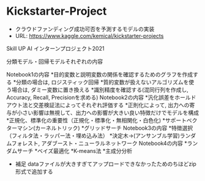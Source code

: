 # Kickstarter-Project

* クラウドファンディング成功可否を予測するモデルの実装
* URL: https://www.kaggle.com/kemical/kickstarter-projects

Skill UP AI インターンプロジェクト2021

分類モデル・回帰モデルそれぞれの内容

Notebook1の内容
*目的変数と説明変数の関係を確認するためのグラフを作成する
*分類の場合は, ロジスティック回帰
*質的変数が扱えないアルゴリズムを使う場合は, ダミー変数に置き換える
*識別精度を確認する(混同行列を作成し, Accuracy, Recall, Precisionを求める)
Notebook2の内容
*汎化誤差をホールドアウト法と交差検証法によってそれぞれ評価する
*正則化によって, 出力への寄与が小さい影響は無視して、出力への影響が大きい良い特徴だけでモデルを構成
*正規化、標準化の重要性（正規化・標準化・無相関化・白色化)
*サポートベクターマシン(カーネルトリック)
*グリッドサーチ
Notebook3の内容
*特徴選択（フィルタ法・ラッパー法・埋め込み法）
*決定木→(アンサンブル学習)ランダムフォレスト, アダブースト・ニューラルネットワーク
Notebook4の内容
*ランダムサーチ
*ベイズ最適化
*K-means法
*主成分分析

* 補足
dataファイルが大きすぎてアップロードできなかったためのちほどzip 形式で追加する
